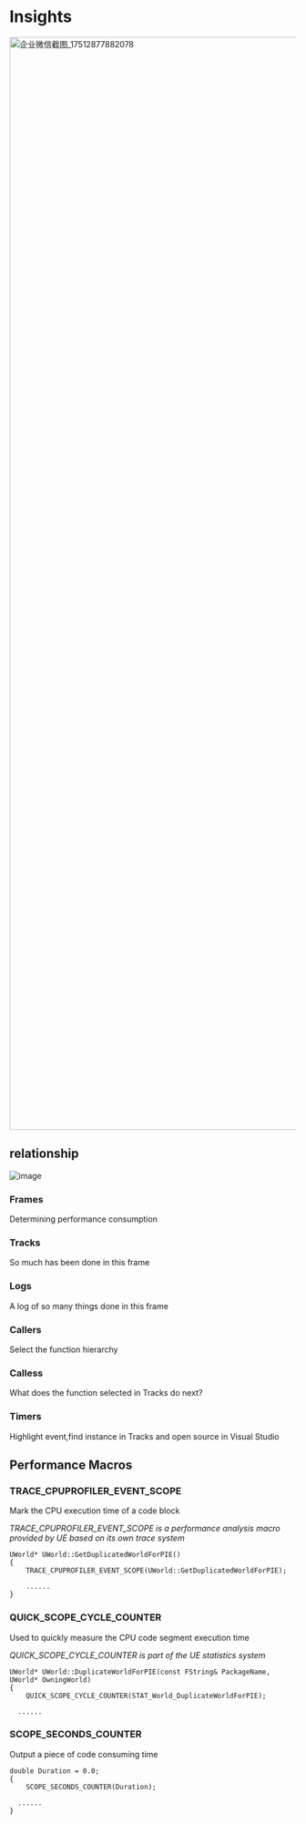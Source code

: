 # Insights
<img width="1919" alt="企业微信截图_17512877882078" src="https://github.com/user-attachments/assets/6d8f06d2-389b-4dbc-921c-dd62442a699f" />  

## relationship

![image](https://github.com/user-attachments/assets/0058be0d-9150-4d61-bfe5-3cdf135070e0)


### Frames
Determining performance consumption

### Tracks
So much has been done in this frame

### Logs
A log of so many things done in this frame

### Callers
Select the function hierarchy

### Calless
What does the function selected in Tracks do next?

### Timers 
Highlight event,find instance in Tracks and open source in Visual Studio

## Performance Macros
### TRACE_CPUPROFILER_EVENT_SCOPE
Mark the CPU execution time of a code block

_TRACE_CPUPROFILER_EVENT_SCOPE is a performance analysis macro provided by UE based on its own trace system_
```
UWorld* UWorld::GetDuplicatedWorldForPIE()
{
    TRACE_CPUPROFILER_EVENT_SCOPE(UWorld::GetDuplicatedWorldForPIE);

    ......
}
```
### QUICK_SCOPE_CYCLE_COUNTER
Used to quickly measure the CPU code segment execution time

_QUICK_SCOPE_CYCLE_COUNTER is part of the UE statistics system_
```
UWorld* UWorld::DuplicateWorldForPIE(const FString& PackageName, UWorld* OwningWorld)
{
	QUICK_SCOPE_CYCLE_COUNTER(STAT_World_DuplicateWorldForPIE);

  ......
```
### SCOPE_SECONDS_COUNTER
Output a piece of code consuming time

```
double Duration = 0.0;
{
	SCOPE_SECONDS_COUNTER(Duration);

  ......
}
```

